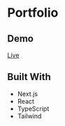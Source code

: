 # Portfolio

## Demo
[Live](https://www.tylermommsen.com)

## Built With
- Next.js
- React
- TypeScript
- Tailwind
